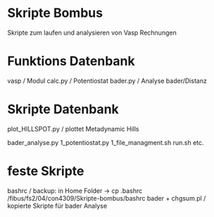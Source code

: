 # Skripte Bombus
Skripte zum laufen und analysieren von Vasp Rechnungen

# Funktions Datenbank 
vasp			/ Modul
	calc.py	/ Potentiostat
	bader.py	/ Analyse bader/Distanz

# Skripte Datenbank
plot_HILLSPOT.py	/ plottet Metadynamic Hills

bader_analyse.py
1_potentiostat.py
1_file_managment.sh
run.sh
etc.

# feste Skripte
bashrc 		/ backup: in Home Folder -> cp .bashrc /fibus/fs2/04/con4309/Skripte-bombus/bashrc
bader + chgsum.pl 	/ kopierte Skripte für bader Analyse




